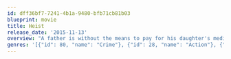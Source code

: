 ```yaml
---
id: dff36bf7-7241-4b1a-9480-bfb71cb81b03
blueprint: movie
title: Heist
release_date: '2015-11-13'
overview: "A father is without the means to pay for his daughter's medical treatment. As a last resort, he partners with a greedy co-worker to rob a casino. When things go awry they're forced to hijack a city bus."
genres: '[{"id": 80, "name": "Crime"}, {"id": 28, "name": "Action"}, {"id": 53, "name": "Thriller"}]'
---
```

